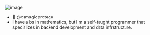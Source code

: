![image](https://fontmeme.com/temporary/af43a45a978a5880a1fb7e809fca764f.png)
- 👋 @csmagicprotege
- I have a bs in mathematics, but I'm a self-taught programmer that specializes in backend development and data infrstructure.
